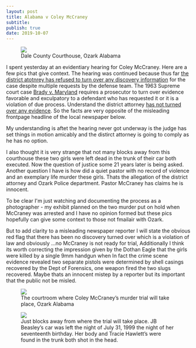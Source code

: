 ```yaml
---
layout: post
title: Alabama v Coley McCraney
subtitle: 
publish: true
date: 2019-10-07
---
```


<figure>
<img src="https://jonbcarroll.s3.us-east-2.amazonaws.com/20191007-DSCF2349+copy.jpg">
<figcaption> Dale County Courthouse, Ozark Alabama</figcaption>
</figure>
I spent yesterday at an evidentiary hearing for Coley McCraney.
Here are a few pics that give context.
The hearing was continued because thus far <u>the district atotnrey has refused to turn over any discovery information</u> for the case despite multiple requests by the defense team.
The 1963 Supreme court case <a href="https://en.wikipedia.org/wiki/Brady_disclosure"> Brady v. Maryland</a> requires a prosecutor to turn over evidence favorable and exculpatory to a defendant who has requested it or it is a violation of due process. Understand the district attorney <u>has not turned over any evidence</u>. So the facts are very opposite of the misleading frontpage headline of the local newspaper below. 


<p>My understanding is aftet the hearing never got underway is the judge has set things in motion amicably and the distirct attorney is going to comply as he has no option. 
 
 <p> I also thought it is very strange that not many blocks away from this courthouse these two girls were left dead in the trunk of their car both executed. Now the question of justice some 21 years later is being asked. Another question I have is how did a quiet pastor with no record of violence and an exemplary life murder these girls. Thats the allegation of the district attorney and Ozark Police department. Pastor McCraney has claims he is innocent.
 <p>
To be clear I'm just watching and documenting the process as a photographer - my exhibit planned on the two murder put on hold when McCraney was arrested and I have no opinion formed but these pics hopefully can give some context to those not fmailair with Ozark. 
  <p>But to add clarity to a misleading newspaper reporter I will state the obvious red flag that there has been no discovery turned over which is a violation of law and obviously ...no McCraney is not ready for trial, Additionally I think its worth correcting the impression given by the Dothan Eagle that the girls were killed by a single 9mm handgun when In fact the crime scene evidence revealed two separate pistols were determined by shell casings recovered by the Dept of Forensics, one weapon fired the two slugs recovered. Maybe thats an innocent mistep by a reporter but its important that the public not be misled.

 
<figure>
<img src="https://jonbcarroll.s3.us-east-2.amazonaws.com/20191007-DSCF2342+copy.jpg">
<figcaption> The courtroom where Coley McCraney’s murder trial will take place, Ozark Alabama</figcaption>
</figure>

<figure>
<img src="https://jonbcarroll.s3.us-east-2.amazonaws.com/20191007-DSCF2407+copy.jpg">
<figcaption> Just blocks away from where the trial will take place. JB Beasley’s car was left the night of July 31, 1999 the night of her seventeenth birthday. Her body and Tracie Hawlett’s were found in the trunk both shot in the head.</figcaption>
</figure>
